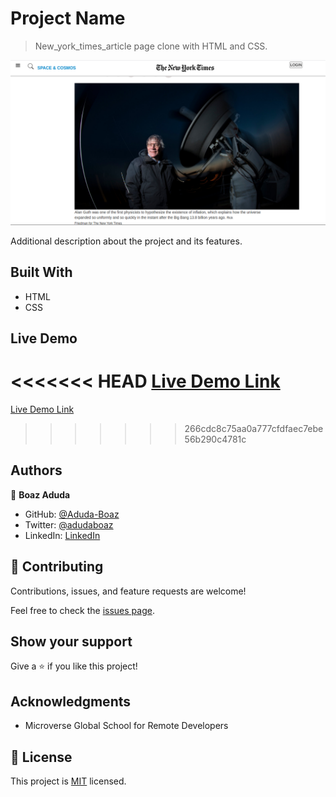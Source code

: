 # Project Name

> New_york_times_article page clone with HTML and CSS.

![screenshot](./nytimes_page.png)

Additional description about the project and its features.

## Built With

- HTML
- CSS

## Live Demo

<<<<<<< HEAD
[Live Demo Link](https://aduda-boaz.github.io/newYork-times/)
=======
[Live Demo Link](https://aduda-boaz.github.io/newYork-times)
>>>>>>> 266cdc8c75aa0a777cfdfaec7ebe56b290c4781c

## Authors

👤 **Boaz Aduda**

- GitHub: [@Aduda-Boaz](https://github.com/Aduda-Boaz)
- Twitter: [@adudaboaz](https://twitter.com/adudaboaz)
- LinkedIn: [LinkedIn](https://linkedin.com/linkedinhandle)

## 🤝 Contributing

Contributions, issues, and feature requests are welcome!

Feel free to check the [issues page](issues/).

## Show your support

Give a ⭐️ if you like this project!

## Acknowledgments

- Microverse Global School for Remote Developers

## 📝 License

This project is [MIT](lic.url) licensed.
